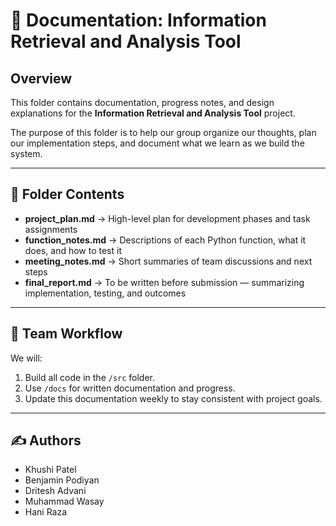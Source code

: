 # 📄 Documentation: Information Retrieval and Analysis Tool

## Overview
This folder contains documentation, progress notes, and design explanations for the **Information Retrieval and Analysis Tool** project.

The purpose of this folder is to help our group organize our thoughts, plan our implementation steps, and document what we learn as we build the system.

---

## 🧱 Folder Contents
- **project_plan.md** → High-level plan for development phases and task assignments  
- **function_notes.md** → Descriptions of each Python function, what it does, and how to test it  
- **meeting_notes.md** → Short summaries of team discussions and next steps  
- **final_report.md** → To be written before submission — summarizing implementation, testing, and outcomes  

---

## 📆 Team Workflow
We will:
1. Build all code in the `/src` folder.
2. Use `/docs` for written documentation and progress.
3. Update this documentation weekly to stay consistent with project goals.

---

## ✍️ Authors
- Khushi Patel  
- Benjamin Podiyan  
- Dritesh Advani  
- Muhammad Wasay  
- Hani Raza
